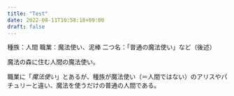 ```yaml
---
title: "Test"
date: 2022-08-11T10:58:18+09:00
draft: false
---
```


種族：人間
職業：魔法使い、泥棒
二つ名：「普通の魔法使い」など（後述）

魔法の森に住む人間の魔法使い。

職業に「_魔法使い_」とあるが、種族が魔法使い（＝人間ではない）のアリスやパチュリーと違い、魔法を使うだけの普通の人間である。
